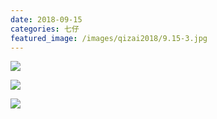 ```yaml
---
date: 2018-09-15
categories: 七仔
featured_image: /images/qizai2018/9.15-3.jpg
---
```


![](/images/qizai2018/9.15-1.jpg)

![](/images/qizai2018/9.15-2.jpg)

![](/images/qizai2018/9.15-3.jpg)

